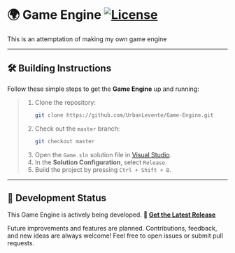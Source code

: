 # 🌍 Game Engine [![License](https://img.shields.io/github/license/UrbanLevente/Game-Engine.svg)](https://github.com/UrbanLevente/Game-Engine/blob/main/LICENSE)

This is an attemptation of making my own game engine

---

## 🛠️ Building Instructions

Follow these simple steps to get the **Game Engine** up and running:

> 1. Clone the repository:
>    ```sh
>    git clone https://github.com/UrbanLevente/Game-Engine.git
>    ```
> 2. Check out the `master` branch:
>    ```sh
>    git checkout master
>    ```
> 3. Open the `Game.sln` solution file in [Visual Studio](https://visualstudio.microsoft.com/downloads/ "Visual Studio").
> 4. In the **Solution Configuration**, select `Release`.
> 5. Build the project by pressing `Ctrl + Shift + B`.

---

## 🚧 Development Status

This Game Engine is actively being developed.
**🚀 [Get the Latest Release](https://github.com/UrbanLevente/Game-Engine/releases/latest "latest release")**

Future improvements and features are planned. Contributions, feedback, and new ideas are always welcome! Feel free to open issues or submit pull requests.
